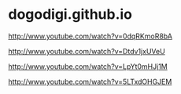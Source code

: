 dogodigi.github.io
==================

http://www.youtube.com/watch?v=0dqRKmoR8bA

http://www.youtube.com/watch?v=Dtdv1jxUVeU

http://www.youtube.com/watch?v=LpYt0mHJj1M

http://www.youtube.com/watch?v=5LTxdOHGJEM
